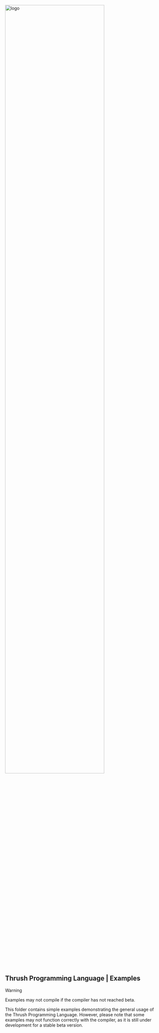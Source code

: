 <img src= "https://github.com/thrushlang/thrushc/blob/master/assets/thrushlang-logo-v1.5.png" alt= "logo" style= "width: 80%; height: 80%;"> </img>

## Thrush Programming Language | Examples

> [!WARNING]  
> Examples may not compile if the compiler has not reached beta.

This folder contains simple examples demonstrating the general usage of the Thrush Programming Language. However, please note that some examples may not function correctly with the compiler, as it is still under development for a stable beta version.
